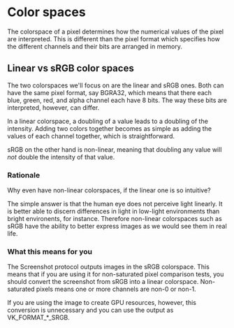 # Color spaces
The colorspace of a pixel determines how the numerical values of the pixel are interpreted. This is
different than the pixel format which specifies how the different channels and their bits are
arranged in memory.

## Linear vs sRGB color spaces
The two colorspaces we'll focus on are the linear and sRGB ones. Both can have the same pixel
format, say BGRA32, which means that there each blue, green, red, and alpha channel each have 8
bits. The way these bits are interpreted, however, can differ.

In a linear colorspace, a doubling of a value leads to a doubling of the intensity. Adding two
colors together becomes as simple as adding the values of each channel together, which is
straightforward.

sRGB on the other hand is non-linear, meaning that doubling any value will *not* double the
intensity of that value.

### Rationale
Why even have non-linear colorspaces, if the linear one is so intuitive?

The simple answer is that the human eye does not perceive light linearly. It is better able to
discern differences in light in low-light environments than bright environents, for instance.
Therefore non-linear colorspaces such as sRGB have the ability to better express images as we would
see them in real life.

### What this means for you
The Screenshot protocol outputs images in the sRGB colorspace. This means that if you are using it
for non-saturated pixel comparison tests, you should convert the screenshot from sRGB into a linear
colorspace. Non-saturated pixels means one or more channels are non-0 or non-1.

If you are using the image to create GPU resources, however, this conversion is unnecessary and you
can use the output as VK\_FORMAT\_\*\_SRGB.
